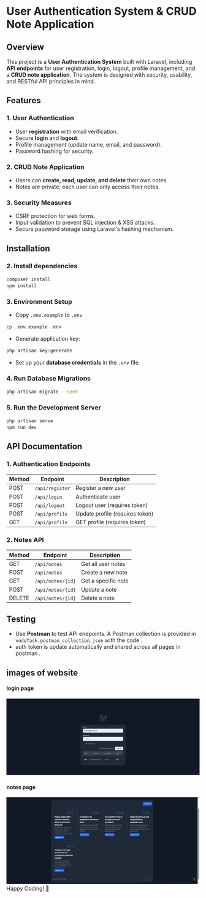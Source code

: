 # User Authentication System & CRUD Note Application

## Overview
This project is a **User Authentication System** built with Laravel, including **API endpoints** for user registration, login, logout, profile management, and a **CRUD note application**. The system is designed with security, usability, and RESTful API principles in mind.

## Features
### 1. **User Authentication**
- User **registration** with email verification.
- Secure **login** and **logout**.
- Profile management (update name, email, and password).
- Password hashing for security.

### 2. **CRUD Note Application**
- Users can **create, read, update, and delete** their own notes.
- Notes are private; each user can only access their notes.

### 3. **Security Measures**
- CSRF protection for web forms.
- Input validation to prevent SQL injection & XSS attacks.
- Secure password storage using Laravel's hashing mechanism.

## Installation



### 2. **Install dependencies**
```sh
composer install
npm install
```

### 3. **Environment Setup**
- Copy `.env.example` to `.env`
```sh
cp .env.example .env
```
- Generate application key:
```sh
php artisan key:generate
```
- Set up your **database credentials** in the `.env` file.

### 4. **Run Database Migrations**
```sh
php artisan migrate --seed
```

### 5. **Run the Development Server**
```sh
php artisan serve
npm run dev
```

## API Documentation
### **1. Authentication Endpoints**
| Method | Endpoint           | Description        |
|--------|------------------|------------------|
| POST   | `/api/register`   | Register a new user |
| POST   | `/api/login`      | Authenticate user |
| POST   | `/api/logout`     | Logout user (requires token) |
| POST   | `/api/profile`    | Update profile (requires token) |
| GET    | `/api/profile`    | GET profile (requires token) |

### **2. Notes API**
| Method | Endpoint           | Description        |
|--------|------------------|------------------|
| GET    | `/api/notes`      | Get all user notes |
| POST   | `/api/notes`      | Create a new note |
| GET    | `/api/notes/{id}` | Get a specific note |
| POST   | `/api/notes/{id}` | Update a note |
| DELETE | `/api/notes/{id}` | Delete a note |

## Testing
- Use **Postman** to test API endpoints. A Postman collection is provided in `vodoTask.postman_collection.json` with the code .
- auth token  is update  automatically and shared across all pages in postman .


## images of website
#### login page 
<img src="https://github.com/ahmedessawy10/vodoTask/blob/main/public/images/login.png?raw=true">

#### notes page 
<img src="https://github.com/ahmedessawy10/vodoTask/blob/main/public/images/notes.png?raw=true">
Happy Coding! 🚀

